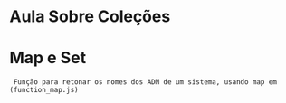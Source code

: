 # Aula Sobre Coleções

# Map e Set

     Função para retonar os nomes dos ADM de um sistema, usando map em (function_map.js)